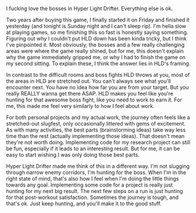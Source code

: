 I fucking love the bosses in Hyper Light Drifter. Everything else is ok.

Two years after buying this game, I finally started it on Friday and finished it yesterday (and tonight is Sunday night and I can't sleep rip). I'm hella slow at playing games, so me finishing this so fast is honestly saying something.
Figuring out why I couldn't put HLD down has been kinda tricky, but I think I've pinpointed it. Most obviously, the bosses and a few really challenging areas were where the game really shined, but for me, this doesn't explain why the game immediately gripped me, or why I had to finish the game on my second sitting. To explain these, I think the answer lies in HLD's framing.

In contrast to the difficult rooms and boss fights HLD throws at you, most of the areas in HLD are stretched out. You can't always see what you'll encounter next. You have no idea how far you are from your target. But you really REALLY wanna get there ASAP. HLD makes you feel like you're hunting for that awesome boss fight, like you need to work to earn it. For me, this made me feel very similarly to how I feel about work.

For both personal projects and my actual work, the journey often feels like a stretched-out slugfest, only occasionally littered with gems of excitement. As with many activities, the best parts (brainstorming ideas) take way less time than the rest (actually implementing those ideas). That doesn't mean they're not worth doing. Implementing code for my research project can still be fun, especially if it leads to an interesting result. But for me, it can be easy to start wishing I was only doing those best parts.

Hyper Light Drifter made me think of this in a different way. I'm not slugging through narrow enemy corridors, I'm hunting for the boss. When I'm in the right state of mind, that's also how I feel when I'm doing the little things towards any goal. Implementing some code for a project is really just hunting for my next big result. The next few steps on a run is just hunting for that post-workout satisfaction. Sometimes the journey is tough, and that's ok. Just keep hunting, and you'll make it to the good stuff.
